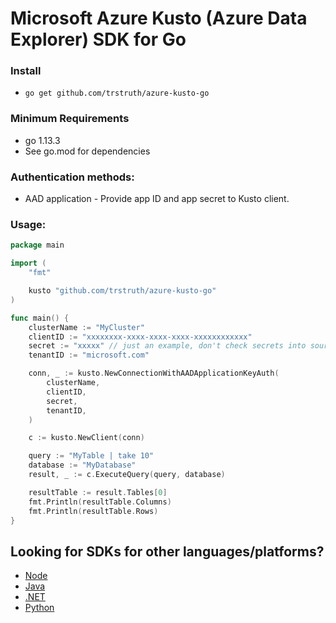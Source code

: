 # Microsoft Azure Kusto  (Azure Data Explorer) SDK  for Go

### Install
* `go get github.com/trstruth/azure-kusto-go`

### Minimum Requirements
* go 1.13.3
* See go.mod for dependencies

### Authentication methods:
* AAD application - Provide app ID and app secret to Kusto client.

### Usage:
```go
package main

import (
    "fmt"

    kusto "github.com/trstruth/azure-kusto-go"
)

func main() {
    clusterName := "MyCluster"
    clientID := "xxxxxxxx-xxxx-xxxx-xxxx-xxxxxxxxxxxx"
    secret := "xxxxx" // just an example, don't check secrets into source control
    tenantID := "microsoft.com"

    conn, _ := kusto.NewConnectionWithAADApplicationKeyAuth(
        clusterName,
        clientID,
        secret,
        tenantID,
    )

    c := kusto.NewClient(conn)

    query := "MyTable | take 10"
    database := "MyDatabase"
    result, _ := c.ExecuteQuery(query, database)

    resultTable := result.Tables[0]
    fmt.Println(resultTable.Columns)
    fmt.Println(resultTable.Rows)
}
```

## Looking for SDKs for other languages/platforms?
- [Node](https://github.com/azure/azure-kusto-node)
- [Java](https://github.com/azure/azure-kusto-java)
- [.NET](https://docs.microsoft.com/en-us/azure/kusto/api/netfx/about-the-sdk)
- [Python](https://github.com/Azure/azure-kusto-python)